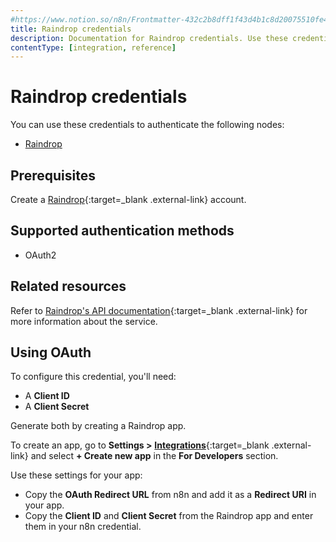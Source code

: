 ```yaml
---
#https://www.notion.so/n8n/Frontmatter-432c2b8dff1f43d4b1c8d20075510fe4
title: Raindrop credentials
description: Documentation for Raindrop credentials. Use these credentials to authenticate Raindrop in n8n, a workflow automation platform.
contentType: [integration, reference]
---
```


# Raindrop credentials

You can use these credentials to authenticate the following nodes:

- [Raindrop](/integrations/builtin/app-nodes/n8n-nodes-base.raindrop.md)

## Prerequisites

Create a [Raindrop](https://raindrop.io/){:target=_blank .external-link} account.

## Supported authentication methods

- OAuth2

## Related resources

Refer to [Raindrop's API documentation](https://developer.raindrop.io/){:target=_blank .external-link} for more information about the service.

## Using OAuth

To configure this credential, you'll need:

- A **Client ID**
- A **Client Secret**

Generate both by creating a Raindrop app.

To create an app, go to **Settings >** [**Integrations**](https://app.raindrop.io/settings/integrations){:target=_blank .external-link} and select **+ Create new app** in the **For Developers** section.

Use these settings for your app:

- Copy the **OAuth Redirect URL** from n8n and add it as a **Redirect URI** in your app.
- Copy the **Client ID** and **Client Secret** from the Raindrop app and enter them in your n8n credential.


